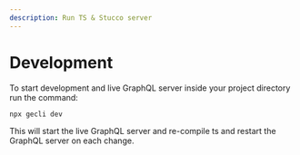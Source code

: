 ```yaml
---
description: Run TS & Stucco server
---
```


# Development

To start development and live GraphQL server inside your project directory run the command:

```shell
npx gecli dev
```

This will start the live GraphQL server and re-compile ts and restart the GraphQL server on each change.
